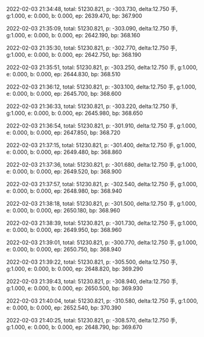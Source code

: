 2022-02-03 21:34:48, total: 51230.821, p: -303.730, delta:12.750 手, g:1.000, e: 0.000, b: 0.000, ep: 2639.470, bp: 367.900

2022-02-03 21:35:09, total: 51230.821, p: -303.090, delta:12.750 手, g:1.000, e: 0.000, b: 0.000, ep: 2642.190, bp: 368.160

2022-02-03 21:35:30, total: 51230.821, p: -302.770, delta:12.750 手, g:1.000, e: 0.000, b: 0.000, ep: 2642.750, bp: 368.190

2022-02-03 21:35:51, total: 51230.821, p: -303.250, delta:12.750 手, g:1.000, e: 0.000, b: 0.000, ep: 2644.830, bp: 368.510

2022-02-03 21:36:12, total: 51230.821, p: -303.100, delta:12.750 手, g:1.000, e: 0.000, b: 0.000, ep: 2645.700, bp: 368.600

2022-02-03 21:36:33, total: 51230.821, p: -303.220, delta:12.750 手, g:1.000, e: 0.000, b: 0.000, ep: 2645.980, bp: 368.650

2022-02-03 21:36:54, total: 51230.821, p: -301.910, delta:12.750 手, g:1.000, e: 0.000, b: 0.000, ep: 2647.850, bp: 368.720

2022-02-03 21:37:15, total: 51230.821, p: -301.400, delta:12.750 手, g:1.000, e: 0.000, b: 0.000, ep: 2649.480, bp: 368.860

2022-02-03 21:37:36, total: 51230.821, p: -301.680, delta:12.750 手, g:1.000, e: 0.000, b: 0.000, ep: 2649.520, bp: 368.900

2022-02-03 21:37:57, total: 51230.821, p: -302.540, delta:12.750 手, g:1.000, e: 0.000, b: 0.000, ep: 2648.980, bp: 368.940

2022-02-03 21:38:18, total: 51230.821, p: -301.500, delta:12.750 手, g:1.000, e: 0.000, b: 0.000, ep: 2650.180, bp: 368.960

2022-02-03 21:38:39, total: 51230.821, p: -301.730, delta:12.750 手, g:1.000, e: 0.000, b: 0.000, ep: 2649.950, bp: 368.960

2022-02-03 21:39:01, total: 51230.821, p: -300.770, delta:12.750 手, g:1.000, e: 0.000, b: 0.000, ep: 2650.750, bp: 368.940

2022-02-03 21:39:22, total: 51230.821, p: -305.500, delta:12.750 手, g:1.000, e: 0.000, b: 0.000, ep: 2648.820, bp: 369.290

2022-02-03 21:39:43, total: 51230.821, p: -308.940, delta:12.750 手, g:1.000, e: 0.000, b: 0.000, ep: 2650.500, bp: 369.930

2022-02-03 21:40:04, total: 51230.821, p: -310.580, delta:12.750 手, g:1.000, e: 0.000, b: 0.000, ep: 2652.540, bp: 370.390

2022-02-03 21:40:25, total: 51230.821, p: -308.570, delta:12.750 手, g:1.000, e: 0.000, b: 0.000, ep: 2648.790, bp: 369.670
